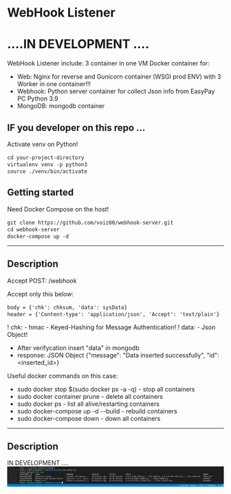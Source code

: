 # WebHook Listener
# ....IN DEVELOPMENT ....
WebHook Listener include: 3 container in one VM
 Docker container for: 
 - Web: Nginx for reverse and Gunicorn container (WSGI prod ENV) with 3 Worker in one container!!!
 - Webhook: Python server container for collect Json info from EasyPay PC Python 3.9
 - MongoDB: mongodb container

## IF you developer on this repo ...
Activate venv on Python!
```
cd your-project-directory
virtualenv venv -p python3 
source ./venv/bin/activate
```

## Getting started
Need Docker Compose on the host!
```
git clone https://github.com/voiz80/webhook-server.git
cd webhook-server
docker-compose up -d
```
***
## Description
Accept POST: /webhook

Accept only this below:
```
body = {'chk': chksum, 'data': sysData}
header = {'Content-type': 'application/json', 'Accept': 'text/plain'}
```
! chk:  - hmac - Keyed-Hashing for Message Authentication!
! data: - Json Object!

 - After verifycation insert "data" in mongodb
 - response: JSON Object {"message": "Data inserted successfully", "id": <inserted_id>}


Useful docker commands on this case: 
 - sudo docker stop $(sudo docker ps -a -q)   -  stop all containers
 - sudo docker container prune    - delete all containers
 - sudo docker ps    -  list all alive/restarting containers
 - sudo docker-compose up -d --build    - rebuild containers
 - sudo docker-compose down   - down all containers
***
## Description
IN DEVELOPMENT ....
![Containers](view-container.png)